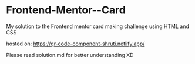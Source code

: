 # Frontend-Mentor--Card
My solution to the Frontend mentor card making challenge using HTML and CSS

hosted on: https://qr-code-component-shruti.netlify.app/

Please read solution.md for better understanding XD
